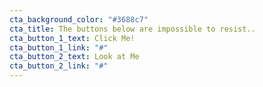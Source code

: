```yaml
---
cta_background_color: "#3688c7"
cta_title: The buttons below are impossible to resist..
cta_button_1_text: Click Me!
cta_button_1_link: "#"
cta_button_2_text: Look at Me
cta_button_2_link: "#"
---
```

